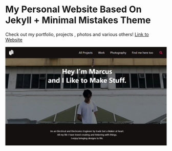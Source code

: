 # My Personal Website Based On Jekyll + Minimal Mistakes Theme

Check out my portfolio, projects , photos and various others!
[Link to Website](https://wallnutts.github.io/)

![homepage](https://github.com/Wallnutts/Wallnutts.github.io/blob/master/assets/images/homepage/website_screencap.png)
